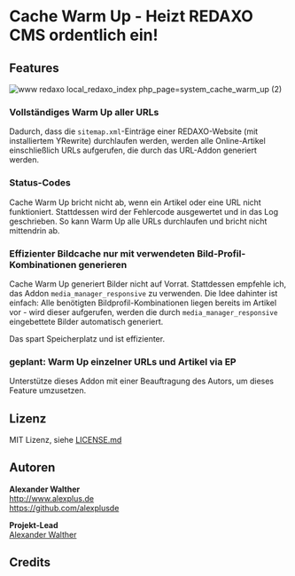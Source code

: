 # Cache Warm Up - Heizt REDAXO CMS ordentlich ein!

## Features

![www redaxo local_redaxo_index php_page=system_cache_warm_up (2)](https://user-images.githubusercontent.com/3855487/210570361-486d88c0-5a1a-40ad-bd0f-a1a781dcde00.png)

### Vollständiges Warm Up aller URLs

Dadurch, dass die `sitemap.xml`-Einträge einer REDAXO-Website (mit installiertem YRewrite) durchlaufen werden, werden alle Online-Artikel einschließlich URLs aufgerufen, die durch das URL-Addon generiert werden.

### Status-Codes

Cache Warm Up bricht nicht ab, wenn ein Artikel oder eine URL nicht funktioniert. Stattdessen wird der Fehlercode ausgewertet und in das Log geschrieben. So kann Warm Up alle URLs durchlaufen und bricht nicht mittendrin ab.

### Effizienter Bildcache nur mit verwendeten Bild-Profil-Kombinationen generieren

Cache Warm Up generiert Bilder nicht auf Vorrat. Stattdessen empfehle ich, das Addon `media_manager_responsive` zu verwenden. Die Idee dahinter ist einfach: Alle benötigten Bildprofil-Kombinationen liegen bereits im Artikel vor - wird dieser aufgerufen, werden die durch `media_manager_responsive` eingebettete Bilder automatisch generiert.

Das spart Speicherplatz und ist effizienter.

### geplant: Warm Up einzelner URLs und Artikel via EP

Unterstütze dieses Addon mit einer Beauftragung des Autors, um dieses Feature umzusetzen.

## Lizenz

MIT Lizenz, siehe [LICENSE.md](https://github.com/alexplusde/cache_warm_up/blob/master/LICENSE.md)  

## Autoren

**Alexander Walther**  
http://www.alexplus.de  
https://github.com/alexplusde  

**Projekt-Lead**  
[Alexander Walther](https://github.com/alexplusde)

## Credits
